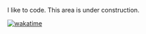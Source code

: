 I like to code. This area is under construction.

[![wakatime](https://wakatime.com/badge/user/bfd69954-652c-494d-b472-3a7b00c77ee7.svg)](https://wakatime.com/@bfd69954-652c-494d-b472-3a7b00c77ee7)
